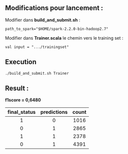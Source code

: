 ## Modifications pour lancement :

Modifier dans **build_and_submit.sh** :

```
path_to_spark="$HOME/spark-2.2.0-bin-hadoop2.7"
```

Modifier dans **Trainer.scala** le chemin vers le training set :

```
val input = ".../trainingset"
```


## Execution

```
./build_and_submit.sh Trainer
```

## Result : 

**f1score = 0,6480**


| final_status | predictions | count |
|:---------:|:-----------:|:-------:|
| 1         | 0           |   1016  |
| 0         | 1           |   2865  |
| 1         | 1           |   2378  |
| 0         | 1           |   4391  |
